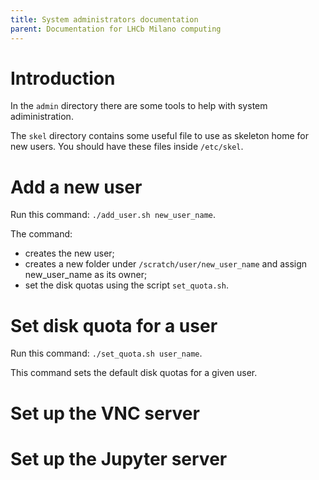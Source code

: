 ```yaml
---
title: System administrators documentation
parent: Documentation for LHCb Milano computing
---
```


# Introduction
In the `admin` directory there are some tools to help with system adiministration.

The `skel` directory contains some useful file to use as skeleton home for new users. You should have these files inside `/etc/skel`.

# Add a new user
Run this command: `./add_user.sh new_user_name`.

The command:
- creates the new user;
- creates a new folder under `/scratch/user/new_user_name` and assign new_user_name as its owner;
- set the disk quotas using the script `set_quota.sh`.

# Set disk quota for a user
Run this command: `./set_quota.sh user_name`.

This command sets the default disk quotas for a given user.

# Set up the VNC server

# Set up the Jupyter server
